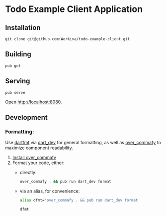 # Todo Example Client Application

## Installation
```
git clone git@github.com:Workiva/todo-example-client.git
```

## Building
```
pub get
```

## Serving
```
pub serve
```

Open [http://localhost:8080](http://localhost:8080).

## Development

### Formatting:

Use [dartfmt](https://github.com/dart-lang/dart_style) via [dart_dev](https://github.com/Workiva/dart_dev#supported-tasks) for general formatting, as well as [over_commafy](https://github.com/greglittlefield-wf/git_playground/tree/over_commafy/master#over_commafy) to maximize component readability.

1. [Install over_commafy](https://github.com/greglittlefield-wf/git_playground/tree/over_commafy/master#installation)
2. Format your code, either:
    - directly:
        ```bash
        over_commafy . && pub run dart_dev format
        ```
    
    - via an alias, for convenience:
        ```bash
        alias dfmt='over_commafy . && pub run dart_dev format'

        dfmt
        ```
